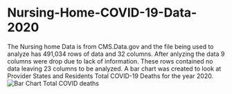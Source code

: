 # Nursing-Home-COVID-19-Data-2020
The Nursing home Data is from CMS.Data.gov and the file being used to analyze has 491,034 rows of data and 32 columns. After anlyzing the data 9 columns were drop due to lack of information. These rows contained no data leaving 23 columns to be analyzed. A bar chart was created to look at Provider States and Residents Total COVID-19 Deaths for the year 2020. 
![Bar Chart Total COVID deaths ](https://github.com/user-attachments/assets/1d5cf0de-7144-4339-8a52-1621368b06d1)
